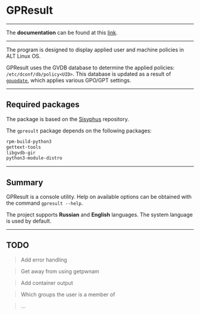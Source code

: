 # GPResult
---
The **documentation** can be found at this [link](https://alxvmr.github.io/gpresult/).

---

The program is designed to display applied user and machine policies in ALT Linux OS.

GPResult uses the GVDB database to determine the applied policies: `/etc/dconf/db/policy<UID>`. This database is updated as a result of [`gpupdate`](https://github.com/altlinux/gpupdate), which applies various GPO/GPT settings.

---
## Required packages
The package is based on the [Sisyphus](https://packages.altlinux.org/ru/sisyphus/) repository.

The `gpresult` package depends on the following packages:

```bash
rpm-build-python3
gettext-tools
libgvdb-gir
python3-module-distro
```
---
## Summary
GPResult is a console utility. Help on available options can be obtained with the command `gpresult --help`.

The project supports **Russian** and **English** languages. The system language is used by default.

---
## TODO
> Add error handling

> Get away from using getpwnam

> Add container output

> Which groups the user is a member of

> ...
